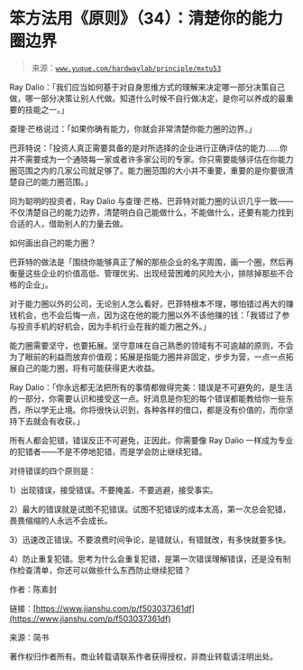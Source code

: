 # 笨方法用《原则》（34）：清楚你的能力圈边界

> 来源：[`www.yuque.com/hardwaylab/principle/mxtu53`](https://www.yuque.com/hardwaylab/principle/mxtu53)



Ray Dalio：「我们应当如何基于对自身思维方式的理解来决定哪一部分决策自己做，哪一部分决策让别人代做。知道什么时候不自行做决定，是你可以养成的最重要的技能之一。」 

查理·芒格说过：「如果你确有能力，你就会非常清楚你能力圈的边界。」 

巴菲特说：「投资人真正需要具备的是对所选择的企业进行正确评估的能力……你并不需要成为一个通晓每一家或者许多家公司的专家。你只需要能够评估在你能力圈范围之内的几家公司就足够了。能力圈范围的大小并不重要，重要的是你要很清楚自己的能力圈范围。」 

同为聪明的投资者，Ray Dalio 与查理·芒格、巴菲特对能力圈的认识几乎一致——不仅清楚自己的能力边界，清楚明白自己能做什么，不能做什么，还要有能力找到合适的人，借助别人的力量去做。 

如何画出自己的能力圈？ 

巴菲特的做法是「围绕你能够真正了解的那些企业的名字周围，画一个圈，然后再衡量这些企业的价值高低、管理优劣、出现经营困难的风险大小，排除掉那些不合格的企业」。 

对于能力圈以外的公司，无论别人怎么看好，巴菲特根本不理，哪怕错过再大的赚钱机会，也不会后悔一点，因为这在他的能力圈以外不该他赚的钱：「我错过了参与投资手机的好机会，因为手机行业在我的能力圈之外。」 

能力圈需要坚守，也要拓展。坚守意味在自己熟悉的领域有不可逾越的原则，不会为了眼前的利益而放弃价值观；拓展是指能力圈并非固定，步步为营，一点一点拓展自己的能力圈，将有可能获得更大收益。 

Ray Dalio：「你永远都无法把所有的事情都做得完美：错误是不可避免的，是生活的一部分，你需要认识和接受这一点。好消息是你犯的每个错误都能教给你一些东西，所以学无止境。你将很快认识到，各种各样的借口，都是没有价值的，而你坚持下去就会有收获。」 

所有人都会犯错，错误反正不可避免，正因此，你需要像 Ray Dalio 一样成为专业的犯错者——不是不停地犯错，而是学会防止继续犯错。 

对待错误的四个原则是： 

1）出现错误，接受错误。不要掩盖、不要逃避，接受事实。 

2）最大的错误就是试图不犯错误。试图不犯错误的成本太高，第一次总会犯错，畏畏缩缩的人永远不会成长。 

3）迅速改正错误。不要浪费时间争论，是错就认，有错就改，有多快就要多快。 

4）防止重复犯错。思考为什么会重复犯错，是第一次错误理解错误，还是没有制作检查清单，你还可以做些什么东西防止继续犯错？ 

作者：陈素封 

链接：[https://www.jianshu.com/p/f503037361df](https://www.jianshu.com/p/f503037361df) 

来源：简书 

著作权归作者所有。商业转载请联系作者获得授权，非商业转载请注明出处。